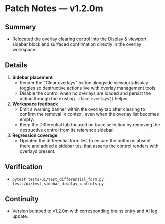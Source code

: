 # Patch Notes — v1.2.0m

## Summary
- Relocated the overlay clearing control into the Display & viewport sidebar block and surfaced confirmation directly in the overlay workspace.

## Details
1. **Sidebar placement**
   - Render the "Clear overlays" button alongside viewport/display toggles so destructive actions live with overlay management tools.
   - Disable the control when no overlays are loaded and persist the action through the existing `_clear_overlays()` helper.
2. **Workspace feedback**
   - Emit a warning banner within the overlay tab after clearing to confirm the removal in context, even when the overlay list becomes empty.
   - Keep the Differential tab focused on trace selection by removing the destructive control from its reference sidebar.
3. **Regression coverage**
   - Updated the differential form test to ensure the button is absent there and added a sidebar test that asserts the control renders with overlays present.

## Verification
- `pytest tests/ui/test_differential_form.py tests/ui/test_sidebar_display_controls.py`

## Continuity
- Version bumped to v1.2.0m with corresponding brains entry and AI log update.
